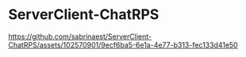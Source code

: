 # ServerClient-ChatRPS

https://github.com/sabrinaest/ServerClient-ChatRPS/assets/102570901/9ecf6ba5-6e1a-4e77-b313-fec133d41e50

